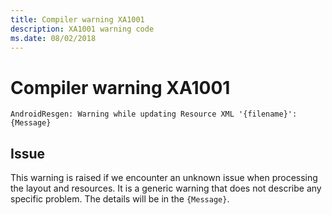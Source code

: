 ```yaml
---
title: Compiler warning XA1001
description: XA1001 warning code
ms.date: 08/02/2018
---
```

# Compiler warning XA1001

```
AndroidResgen: Warning while updating Resource XML '{filename}': {Message}
```

## Issue

This warning is raised if we encounter an unknown issue when processing
the layout and resources. It is a generic warning that does not describe 
any specific problem. The details will be in the `{Message}`.
